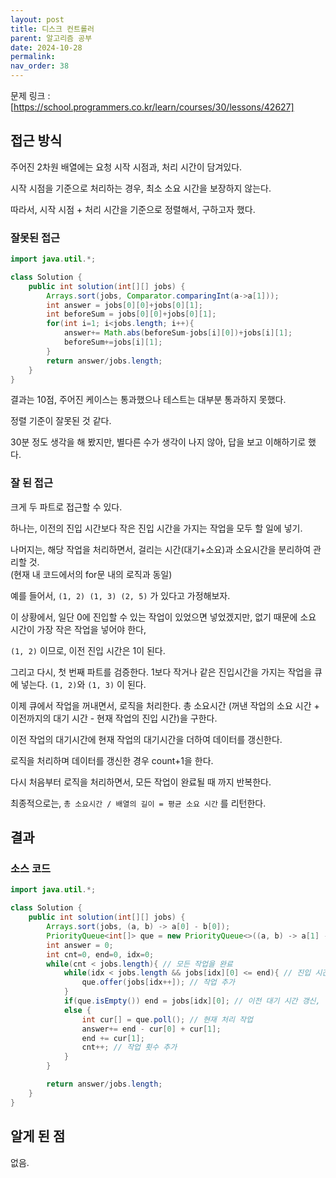 ```yaml
---
layout: post
title: 디스크 컨트롤러
parent: 알고리즘 공부
date: 2024-10-28
permalink:
nav_order: 38
---
```


문제 링크 : [https://school.programmers.co.kr/learn/courses/30/lessons/42627]

## 접근 방식

주어진 2차원 배열에는 요청 시작 시점과, 처리 시간이 담겨있다.

시작 시점을 기준으로 처리하는 경우, 최소 소요 시간을 보장하지 않는다.

따라서, 시작 시점 + 처리 시간을 기준으로 정렬해서, 구하고자 했다.

### 잘못된 접근

```java
import java.util.*;

class Solution {
    public int solution(int[][] jobs) {
        Arrays.sort(jobs, Comparator.comparingInt(a->a[1]));
        int answer = jobs[0][0]+jobs[0][1];
        int beforeSum = jobs[0][0]+jobs[0][1];
        for(int i=1; i<jobs.length; i++){
            answer+= Math.abs(beforeSum-jobs[i][0])+jobs[i][1];
            beforeSum+=jobs[i][1];
        }
        return answer/jobs.length;
    }
}
```

결과는 10점, 주어진 케이스는 통과했으나 테스트는 대부분 통과하지 못했다.

정렬 기준이 잘못된 것 같다.

30분 정도 생각을 해 봤지만, 별다른 수가 생각이 나지 않아, 답을 보고 이해하기로 했다.

### 잘 된 접근

크게 두 파트로 접근할 수 있다.

하나는, 이전의 진입 시간보다 작은 진입 시간을 가지는 작업을 모두 할 일에 넣기.

나머지는, 해당 작업을 처리하면서, 걸리는 시간(대기+소요)과 소요시간을 분리하여 관리할 것.  
(현재 내 코드에서의 for문 내의 로직과 동일)

예를 들어서, `(1, 2) (1, 3) (2, 5)` 가 있다고 가정해보자.

이 상황에서, 일단 0에 진입할 수 있는 작업이 있었으면 넣었겠지만, 없기 때문에 소요 시간이 가장 작은 작업을 넣어야 한다,

`(1, 2)` 이므로, 이전 진입 시간은 1이 된다.

그리고 다시, 첫 번째 파트를 검증한다. 1보다 작거나 같은 진입시간을 가지는 작업을 큐에 넣는다. `(1, 2)`와 `(1, 3)` 이 된다.

이제 큐에서 작업을 꺼내면서, 로직을 처리한다. 총 소요시간 (꺼낸 작업의 소요 시간 + 이전까지의 대기 시간 - 현재 작업의 진입 시간)을 구한다.

이전 작업의 대기시간에 현재 작업의 대기시간을 더하여 데이터를 갱신한다.

로직을 처리하며 데이터를 갱신한 경우 count+1을 한다.

다시 처음부터 로직을 처리하면서, 모든 작업이 완료될 때 까지 반복한다.

최종적으로는, `총 소요시간 / 배열의 길이 = 평균 소요 시간` 를 리턴한다.

## 결과

### 소스 코드

```java
import java.util.*;

class Solution {
    public int solution(int[][] jobs) {
        Arrays.sort(jobs, (a, b) -> a[0] - b[0]);
        PriorityQueue<int[]> que = new PriorityQueue<>((a, b) -> a[1] - b[1]);
        int answer = 0;
        int cnt=0, end=0, idx=0;
        while(cnt < jobs.length){ // 모든 작업을 완료
            while(idx < jobs.length && jobs[idx][0] <= end){ // 진입 시간이 이전 대기 시간을 벗어나지 않는 경우
                que.offer(jobs[idx++]); // 작업 추가
            }
            if(que.isEmpty()) end = jobs[idx][0]; // 이전 대기 시간 갱신, 첫 작업의 진입시간이 1이 아닌 경우
            else {
                int cur[] = que.poll(); // 현재 처리 작업
                answer+= end - cur[0] + cur[1];
                end += cur[1];
                cnt++; // 작업 횟수 추가
            }
        }

        return answer/jobs.length;
    }
}
```

## 알게 된 점

없음.

[https://school.programmers.co.kr/learn/courses/30/lessons/42627]: https://school.programmers.co.kr/learn/courses/30/lessons/42627
